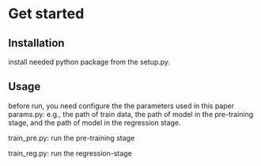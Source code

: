 # Get started
## Installation
install needed python package from the setup.py. 

## Usage
before run, you need configure the the parameters used in this paper
params.py: e.g., the path of train data, the path of model in the pre-training stage, and the path of model in the regression stage.

train_pre.py: run the pre-training stage 

train_reg.py: run the regression-stage




## 
